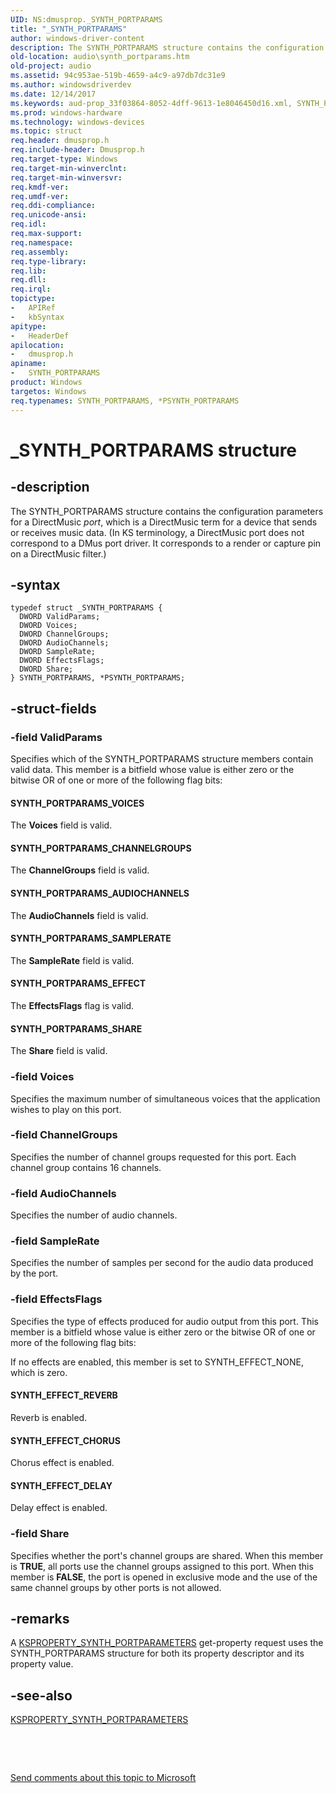 ```yaml
---
UID: NS:dmusprop._SYNTH_PORTPARAMS
title: "_SYNTH_PORTPARAMS"
author: windows-driver-content
description: The SYNTH_PORTPARAMS structure contains the configuration parameters for a DirectMusic port, which is a DirectMusic term for a device that sends or receives music data.
old-location: audio\synth_portparams.htm
old-project: audio
ms.assetid: 94c953ae-519b-4659-a4c9-a97db7dc31e9
ms.author: windowsdriverdev
ms.date: 12/14/2017
ms.keywords: aud-prop_33f03864-8052-4dff-9613-1e8046450d16.xml, SYNTH_PORTPARAMS, audio.synth_portparams, PSYNTH_PORTPARAMS structure pointer [Audio Devices], dmusprop/SYNTH_PORTPARAMS, _SYNTH_PORTPARAMS, SYNTH_PORTPARAMS structure [Audio Devices], dmusprop/PSYNTH_PORTPARAMS, *PSYNTH_PORTPARAMS, PSYNTH_PORTPARAMS
ms.prod: windows-hardware
ms.technology: windows-devices
ms.topic: struct
req.header: dmusprop.h
req.include-header: Dmusprop.h
req.target-type: Windows
req.target-min-winverclnt: 
req.target-min-winversvr: 
req.kmdf-ver: 
req.umdf-ver: 
req.ddi-compliance: 
req.unicode-ansi: 
req.idl: 
req.max-support: 
req.namespace: 
req.assembly: 
req.type-library: 
req.lib: 
req.dll: 
req.irql: 
topictype:
-	APIRef
-	kbSyntax
apitype:
-	HeaderDef
apilocation:
-	dmusprop.h
apiname:
-	SYNTH_PORTPARAMS
product: Windows
targetos: Windows
req.typenames: SYNTH_PORTPARAMS, *PSYNTH_PORTPARAMS
---
```


# _SYNTH_PORTPARAMS structure


## -description


The SYNTH_PORTPARAMS structure contains the configuration parameters for a DirectMusic <i>port</i>, which is a DirectMusic term for a device that sends or receives music data. (In KS terminology, a DirectMusic port does not correspond to a DMus port driver. It corresponds to a render or capture pin on a DirectMusic filter.)


## -syntax


````
typedef struct _SYNTH_PORTPARAMS {
  DWORD ValidParams;
  DWORD Voices;
  DWORD ChannelGroups;
  DWORD AudioChannels;
  DWORD SampleRate;
  DWORD EffectsFlags;
  DWORD Share;
} SYNTH_PORTPARAMS, *PSYNTH_PORTPARAMS;
````


## -struct-fields




### -field ValidParams

Specifies which of the SYNTH_PORTPARAMS structure members contain valid data. This member is a bitfield whose value is either zero or the bitwise OR of one or more of the following flag bits:




#### SYNTH_PORTPARAMS_VOICES

The <b>Voices</b> field is valid.


#### SYNTH_PORTPARAMS_CHANNELGROUPS

The <b>ChannelGroups</b> field is valid.


#### SYNTH_PORTPARAMS_AUDIOCHANNELS

The <b>AudioChannels</b> field is valid.


#### SYNTH_PORTPARAMS_SAMPLERATE

The <b>SampleRate</b> field is valid.


#### SYNTH_PORTPARAMS_EFFECT

The <b>EffectsFlags</b> flag is valid.


#### SYNTH_PORTPARAMS_SHARE

The <b>Share</b> field is valid.


### -field Voices

Specifies the maximum number of simultaneous voices that the application wishes to play on this port.


### -field ChannelGroups

Specifies the number of channel groups requested for this port. Each channel group contains 16 channels.


### -field AudioChannels

Specifies the number of audio channels.


### -field SampleRate

Specifies the number of samples per second for the audio data produced by the port.


### -field EffectsFlags

Specifies the type of effects produced for audio output from this port. This member is a bitfield whose value is either zero or the bitwise OR of one or more of the following flag bits:



If no effects are enabled, this member is set to SYNTH_EFFECT_NONE, which is zero.


#### SYNTH_EFFECT_REVERB

Reverb is enabled.


#### SYNTH_EFFECT_CHORUS

Chorus effect is enabled.


#### SYNTH_EFFECT_DELAY

Delay effect is enabled.


### -field Share

Specifies whether the port's channel groups are shared. When this member is <b>TRUE</b>, all ports use the channel groups assigned to this port. When this member is <b>FALSE</b>, the port is opened in exclusive mode and the use of the same channel groups by other ports is not allowed.


## -remarks


A <a href="https://msdn.microsoft.com/library/windows/hardware/ff537405">KSPROPERTY_SYNTH_PORTPARAMETERS</a> get-property request uses the SYNTH_PORTPARAMS structure for both its property descriptor and its property value.



## -see-also

<a href="https://msdn.microsoft.com/library/windows/hardware/ff537405">KSPROPERTY_SYNTH_PORTPARAMETERS</a>

 

 

<a href="mailto:wsddocfb@microsoft.com?subject=Documentation%20feedback [audio\audio]:%20SYNTH_PORTPARAMS structure%20 RELEASE:%20(12/14/2017)&amp;body=%0A%0APRIVACY STATEMENT%0A%0AWe use your feedback to improve the documentation. We don't use your email address for any other purpose, and we'll remove your email address from our system after the issue that you're reporting is fixed. While we're working to fix this issue, we might send you an email message to ask for more info. Later, we might also send you an email message to let you know that we've addressed your feedback.%0A%0AFor more info about Microsoft's privacy policy, see http://privacy.microsoft.com/en-us/default.aspx." title="Send comments about this topic to Microsoft">Send comments about this topic to Microsoft</a>


